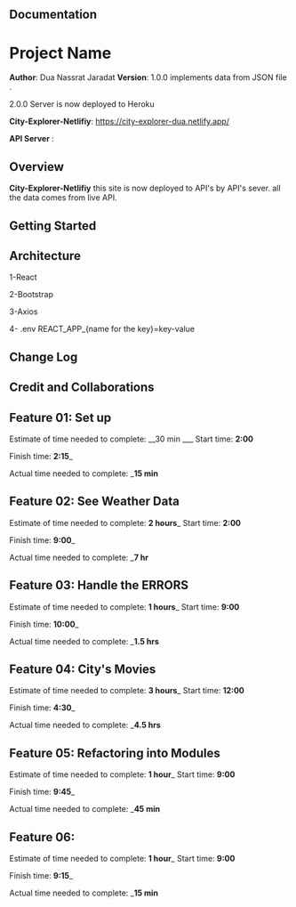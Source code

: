 
## Documentation 

# Project Name

**Author**: Dua Nassrat Jaradat
**Version**: 1.0.0 implements data from JSON file .

2.0.0 Server is now deployed to Heroku 

**City-Explorer-Netlifiy**: https://city-explorer-dua.netlify.app/

**API Server** : 

## Overview
**City-Explorer-Netlifiy** this site is now deployed to API's by API's sever. 
all the data comes from live API.


## Getting Started

## Architecture

1-React

2-Bootstrap

3-Axios

4- .env 
REACT_APP_{name for the key}=key-value



## Change Log


## Credit and Collaborations

## Feature 01: Set up 

Estimate of time needed to complete: __30 min ___
Start time: __2:00__

Finish time: __2:15___

Actual time needed to complete: ___15 min__


## Feature 02: See Weather Data

Estimate of time needed to complete: __2 hours___
Start time: __2:00__

Finish time: __9:00___

Actual time needed to complete: ___7 hr__

## Feature 03: Handle the ERRORS 

Estimate of time needed to complete: __1 hours___
Start time: __9:00__

Finish time: __10:00___

Actual time needed to complete: ___1.5 hrs__

## Feature 04: City's Movies 

Estimate of time needed to complete: __3 hours___
Start time: __12:00__

Finish time: __4:30___

Actual time needed to complete: ___4.5 hrs__

## Feature 05: Refactoring into Modules

Estimate of time needed to complete: __1 hour___
Start time: __9:00__

Finish time: __9:45___

Actual time needed to complete: ___45 min__

## Feature 06: 

Estimate of time needed to complete: __1 hour___
Start time: __9:00__

Finish time: __9:15___

Actual time needed to complete: ___15 min__